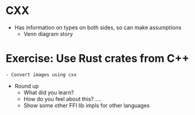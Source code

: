 # CXX

- Has information on types on both sides, so can make assumptions
    - Venn diagram story
# Exercise: Use Rust crates from C++
    - Convert images using cxx
- Round up
    - What did you learn?
    - How do you feel about this? ....
    - Show some other FFI lib impls for other languages